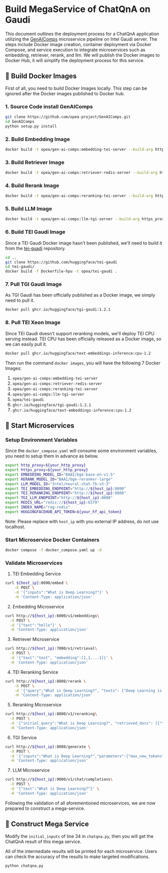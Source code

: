 # Build MegaService of ChatQnA on Gaudi

This document outlines the deployment process for a ChatQnA application utilizing the [GenAIComps](https://github.com/opea-project/GenAIComps.git) microservice pipeline on Intel Gaudi server. The steps include Docker image creation, container deployment via Docker Compose, and service execution to integrate microservices such as embedding, retriever, rerank, and llm. We will publish the Docker images to Docker Hub, it will simplify the deployment process for this service.

## 🚀 Build Docker Images

First of all, you need to build Docker Images locally. This step can be ignored after the Docker images published to Docker hub.

### 1. Source Code install GenAIComps

```bash
git clone https://github.com/opea-project/GenAIComps.git
cd GenAIComps
python setup.py install
```

### 2. Build Embedding Image

```bash
docker build -t opea/gen-ai-comps:embedding-tei-server --build-arg https_proxy=$https_proxy --build-arg http_proxy=$http_proxy -f comps/embeddings/langchain/docker/Dockerfile .
```

### 3. Build Retriever Image

```bash
docker build -t opea/gen-ai-comps:retriever-redis-server --build-arg https_proxy=$https_proxy --build-arg http_proxy=$http_proxy -f comps/retrievers/langchain/docker/Dockerfile .
```

### 4. Build Rerank Image

```bash
docker build -t opea/gen-ai-comps:reranking-tei-server --build-arg https_proxy=$https_proxy --build-arg http_proxy=$http_proxy -f comps/reranks/docker/Dockerfile .
```

### 5. Build LLM Image

```bash
docker build -t opea/gen-ai-comps:llm-tgi-server --build-arg https_proxy=$https_proxy --build-arg http_proxy=$http_proxy -f comps/llms/langchain/docker/Dockerfile .
```

### 6. Build TEI Gaudi Image

Since a TEI Gaudi Docker image hasn't been published, we'll need to build it from the [tei-guadi](https://github.com/huggingface/tei-gaudi) repository.

```bash
cd ..
git clone https://github.com/huggingface/tei-gaudi
cd tei-gaudi/
docker build -f Dockerfile-hpu -t opea/tei-gaudi .
```

### 7. Pull TGI Gaudi Image

As TGI Gaudi has been officially published as a Docker image, we simply need to pull it.

```bash
docker pull ghcr.io/huggingface/tgi-gaudi:1.2.1
```

### 8. Pull TEI Xeon Image

Since TEI Gaudi doesn't support reranking models, we'll deploy TEI CPU serving instead. TEI CPU has been officially released as a Docker image, so we can easily pull it.

```bash
docker pull ghcr.io/huggingface/text-embeddings-inference:cpu-1.2
```

Then run the command `docker images`, you will have the following 7 Docker Images:

1. `opea/gen-ai-comps:embedding-tei-server`
2. `opea/gen-ai-comps:retriever-redis-server`
3. `opea/gen-ai-comps:reranking-tei-server`
4. `opea/gen-ai-comps:llm-tgi-server`
5. `opea/tei-gaudi`
6. `ghcr.io/huggingface/tgi-gaudi:1.2.1`
7. `ghcr.io/huggingface/text-embeddings-inference:cpu-1.2`

## 🚀 Start Microservices

### Setup Environment Variables

Since the `docker_compose.yaml` will consume some environment variables, you need to setup them in advance as below.

```bash
export http_proxy=${your_http_proxy}
export https_proxy=${your_http_proxy}
export EMBEDDING_MODEL_ID="BAAI/bge-base-en-v1.5"
export RERANK_MODEL_ID="BAAI/bge-reranker-large"
export LLM_MODEL_ID="Intel/neural-chat-7b-v3-3"
export TEI_EMBEDDING_ENDPOINT="http://${host_ip}:8090"
export TEI_RERANKING_ENDPOINT="http://${host_ip}:8808"
export TGI_LLM_ENDPOINT="http://${host_ip}:8008"
export REDIS_URL="redis://${host_ip}:6379"
export INDEX_NAME="rag-redis"
export HUGGINGFACEHUB_API_TOKEN=${your_hf_api_token}
```

Note: Please replace with `host_ip` with you external IP address, do not use localhost.

### Start Microservice Docker Containers

```bash
docker compose -f docker_compose.yaml up -d
```

### Validate Microservices

1. TEI Embedding Service

```bash
curl ${host_ip}:8090/embed \
    -X POST \
    -d '{"inputs":"What is Deep Learning?"}' \
    -H 'Content-Type: application/json'
```

2. Embedding Microservice

```bash
curl http://${host_ip}:6000/v1/embeddings\
  -X POST \
  -d '{"text":"hello"}' \
  -H 'Content-Type: application/json'
```

3. Retriever Microservice

```bash
curl http://${host_ip}:7000/v1/retrieval\
  -X POST \
  -d '{"text":"test", "embedding":[1,1,...1]}' \
  -H 'Content-Type: application/json'
```

4. TEI Reranking Service

```bash
curl http://${host_ip}:8808/rerank \
    -X POST \
    -d '{"query":"What is Deep Learning?", "texts": ["Deep Learning is not...", "Deep learning is..."]}' \
    -H 'Content-Type: application/json'
```

5. Reranking Microservice

```bash
curl http://${host_ip}:8000/v1/reranking\
  -X POST \
  -d '{"initial_query":"What is Deep Learning?", "retrieved_docs": [{"text":"Deep Learning is not..."}, {"text":"Deep learning is..."}]}' \
  -H 'Content-Type: application/json'
```

6. TGI Service

```bash
curl http://${host_ip}:8008/generate \
  -X POST \
  -d '{"inputs":"What is Deep Learning?","parameters":{"max_new_tokens":64, "do_sample": true}}' \
  -H 'Content-Type: application/json'
```

7. LLM Microservice

```bash
curl http://${host_ip}:9000/v1/chat/completions\
  -X POST \
  -d '{"text":"What is Deep Learning?"}' \
  -H 'Content-Type: application/json'
```

Following the validation of all aforementioned microservices, we are now prepared to construct a mega-service.

## 🚀 Construct Mega Service

Modify the `initial_inputs` of line 34 in `chatqna.py`, then you will get the ChatQnA result of this mega service.

All of the intermediate results will be printed for each microservice. Users can check the accuracy of the results to make targeted modifications.

```bash
python chatqna.py
```
